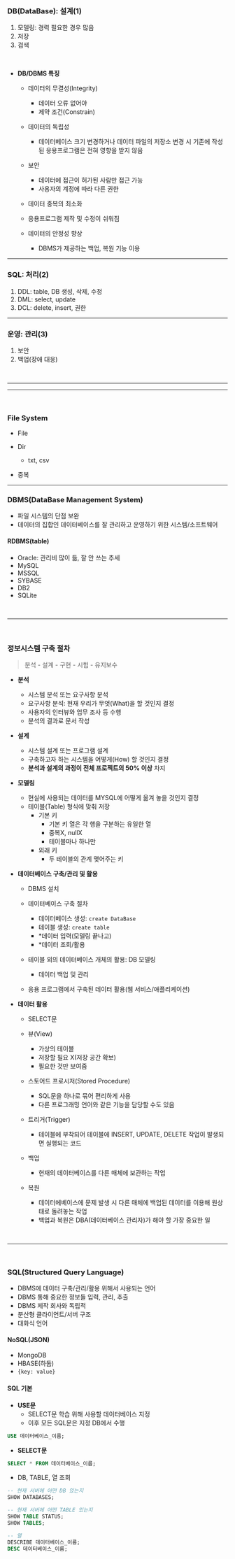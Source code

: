 ### DB(DataBase): 설계(1)
1. 모델링: 경력 필요한 경우 많음
2. 저장
3. 검색

<br>

- **DB/DBMS 특징**

  - 데이터의 무결성(Integrity)
    - 데이터 오류 없어야 
    - 제약 조건(Constrain)

  - 데이터의 독립성
    - 데이터베이스 크기 변경하거나 데이터 파일의 저장소 변경 시 기존에 작성된
    응용프로그램은 전혀 영향을 받지 않음

  - 보안
    - 데이터에 접근이 허가된 사람만 접근 가능
    - 사용자의 계정에 따라 다른 권한

  - 데이터 중복의 최소화

  - 응용프로그램 제작 및 수정이 쉬워짐

  - 데이터의 안정성 향상
    - DBMS가 제공하는 백업, 복원 기능 이용

---

### SQL: 처리(2)
1. DDL: table, DB 생성, 삭제, 수정
2. DML: select, update
3. DCL: delete, insert, 권한

---

### 운영: 관리(3)
1. 보안
2. 백업(장애 대응)

<br>

---
---

<br>

### File System

- File
- Dir
  - txt, csv

- 중복

---

### DBMS(DataBase Management System)

- 파일 시스템의 단점 보완
- 데이터의 집합인 데이터베이스를 잘 관리하고 운영하기 위한 시스템/소프트웨어


#### RDBMS(table)

- Oracle: 관리비 많이 듦, 잘 안 쓰는 추세
- MySQL
- MSSQL
- SYBASE
- DB2
- SQLite

<br>

---

<br>

### 정보시스템 구축 절차
> 분석 - 설계 - 구현 - 시험 - 유지보수

- **분석**
  - 시스템 분석 또는 요구사항 분석
  - 요구사항 분석: 현재 우리가 무엇(What)을 할 것인지 결정
  - 사용자의 인터뷰와 업무 조사 등 수행
  - 분석의 결과로 문서 작성

- **설계**
  - 시스템 설계 또는 프로그램 설계
  - 구축하고자 하는 시스템을 어떻게(How) 할 것인지 결정
  - **분석과 설계의 과정이 전체 프로젝트의 50% 이상** 차지

- **모델링**
  - 현실에 사용되는 데이터를 MYSQL에 어떻게 옮겨 놓을 것인지 결정
  - 테이블(Table) 형식에 맞춰 저장
    - 기본 키
      - 기본 키 열은 각 행을 구분하는 유일한 열
      - 중복X, nullX
      - 테이블마나 하나만
    - 외래 키
      - 두 테이블의 관계 맺어주는 키

- **데이터베이스 구축/관리 및 활용** 
  - DBMS 설치
  
  - 데이터베이스 구축 절차
    - 데이터베이스 생성: `create DataBase`
    - 테이블 생성: `create table`
    - *데이터 입력(모델링 끝나고)
    - *데이터 조회/활용

  - 테이블 외의 데이터베이스 개체의 활용: DB 모델링
    - 데이터 백업 및 관리

  - 응용 프로그램에서 구축된 데이터 활용(웹 서비스/애플리케이션)


- **데이터 활용**
  - SELECT문

  - 뷰(View)
    - 가상의 테이블
    - 저장할 필요 X(저장 공간 확보)
    - 필요한 것만 보여줌

  - 스토어드 프로시저(Stored Procedure)
    - SQL문을 하나로 묶어 편리하게 사용
    - 다른 프로그래밍 언어와 같은 기능을 담당할 수도 있음

  - 트리거(Trigger)
    - 테이블에 부착되어 테이블에 INSERT, UPDATE, DELETE 작업이 발생되면 실행되는 코드

  - 백업
    - 현재의 데이터베이스를 다른 매체에 보관하는 작업
  
  - 복원
    - 데이터에베이스에 문제 발생 시 다른 매체에 백업된 데이터를 이용해 원상태로 돌려놓는 작업
    - 백업과 복원은 DBA(데이터베이스 관리자)가 해야 할 가장 중요한 일

<br>

---

<br>

### SQL(Structured Query Language)

- DBMS에 데이터 구축/관리/활용 위해서 사용되는 언어
- DBMS 통해 중요한 정보들 입력, 관리, 추출
- DBMS 제작 회사와 독립적
- 분산형 클라이언트/서버 구조
- 대화식 언어

#### NoSQL(JSON)

- MongoDB
- HBASE(하둡)
- `{key: value}`

#### SQL 기본

- **USE문**
  - SELECT문 학습 위해 사용할 데이터베이스 지정
  - 이후 모든 SQL문은 지정 DB에서 수행
```sql
USE 데이터베이스_이름;
```

- **SELECT문**
```sql
SELECT * FROM 데이터베이스_이름;
```

- DB, TABLE, 열 조회

```sql
-- 현재 서버에 어떤 DB 있는지
SHOW DATABASES;
```

```sql
-- 현재 서버에 어떤 TABLE 있는지
SHOW TABLE STATUS;
SHOW TABLES;
```

```sql
-- 열
DESCRIBE 데이터베이스_이름;
DESC 데이터베이스_이름;
```

 